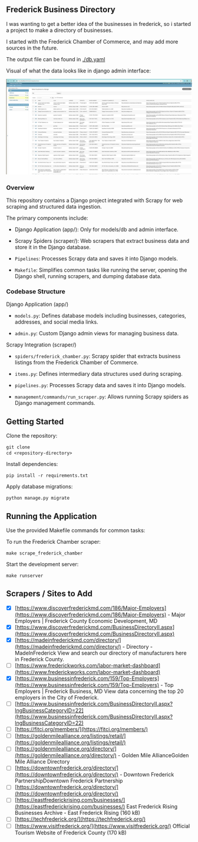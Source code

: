 ## Frederick Business Directory

I was wanting to get a better idea of the businesses in frederick,
so i started a project to make a directory of businesses.

I started with the Frederick Chamber of Commerce, and may add more sources in the future.

The output file can be found in [./db.yaml](./db.yaml)

Visual of what the data looks like in django admin interface:

![./docs/Screenshot.png](./docs/Screenshot.png)

### Overview

This repository contains a Django project integrated with Scrapy for web scraping and structured data ingestion.

The primary components include:

- Django Application (app/): Only for models/db and admin interface.

- Scrapy Spiders (scraper/): Web scrapers that extract business data and store it in the Django database.

- `Pipelines`: Processes Scrapy data and saves it into Django models.

- `Makefile`: Simplifies common tasks like running the server, opening the Django shell, running scrapers, and dumping database data.

### Codebase Structure

Django Application (app/)

- `models.py`: Defines database models including businesses, categories, addresses, and social media links.

- `admin.py`: Custom Django admin views for managing business data.

Scrapy Integration (scraper/)

- `spiders/frederick_chamber.py`: Scrapy spider that extracts business listings from the Frederick Chamber of Commerce.

- `items.py`: Defines intermediary data structures used during scraping.

- `pipelines.py`: Processes Scrapy data and saves it into Django models.

- `management/commands/run_scraper.py`: Allows running Scrapy spiders as Django management commands.

## Getting Started

Clone the repository:

```
git clone
cd <repository-directory>
```

Install dependencies:

```
pip install -r requirements.txt
```

Apply database migrations:

```
python manage.py migrate
```

## Running the Application

Use the provided Makefile commands for common tasks:

To run the Frederick Chamber scraper:

```
make scrape_frederick_chamber
```

Start the development server:

```
make runserver
```

## Scrapers / Sites to Add

- [x] [https://www.discoverfrederickmd.com/186/Major-Employers](https://www.discoverfrederickmd.com/186/Major-Employers) - Major Employers | Frederick County Economic Development, MD
- [x] [https://www.discoverfrederickmd.com/BusinessDirectoryII.aspx](https://www.discoverfrederickmd.com/BusinessDirectoryII.aspx)
- [x] [https://madeinfrederickmd.com/directory/](https://madeinfrederickmd.com/directory/) - Directory - MadeInFrederick View and search our directory of manufacturers here in Frederick County.
- [ ] [https://www.frederickworks.com/labor-market-dashboard](https://www.frederickworks.com/labor-market-dashboard)
- [x] [https://www.businessinfrederick.com/159/Top-Employers](https://www.businessinfrederick.com/159/Top-Employers) - Top Employers | Frederick Business, MD View data concerning the top 20 employers in the City of Frederick.
- [ ] [https://www.businessinfrederick.com/BusinessDirectoryII.aspx?lngBusinessCategoryID=22](https://www.businessinfrederick.com/BusinessDirectoryII.aspx?lngBusinessCategoryID=22)
- [ ] [https://fitci.org/members/](https://fitci.org/members/)
- [ ] [https://goldenmilealliance.org/listings/retail/](https://goldenmilealliance.org/listings/retail/)
- [ ] [https://goldenmilealliance.org/directory/](https://goldenmilealliance.org/directory/) - Golden Mile AllianceGolden Mile Alliance Directory
- [ ] [https://downtownfrederick.org/directory/](https://downtownfrederick.org/directory/) - Downtown Frederick PartnershipDowntown Frederick Partnership
- [ ] [https://downtownfrederick.org/directory/](https://downtownfrederick.org/directory/)
- [ ] [https://eastfrederickrising.com/businesses/](https://eastfrederickrising.com/businesses/)  East Frederick Rising Businesses Archive - East Frederick Rising (160 kB)
- [ ] [https://techfrederick.org/](https://techfrederick.org/)
- [ ] [https://www.visitfrederick.org/](https://www.visitfrederick.org/) Official Tourism Website of Frederick County (170 kB)
